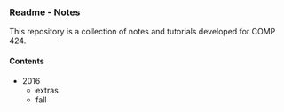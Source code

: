 ### Readme - Notes

This repository is a collection of notes and tutorials developed for COMP 424.

#### Contents
* 2016
  * extras
  * fall
